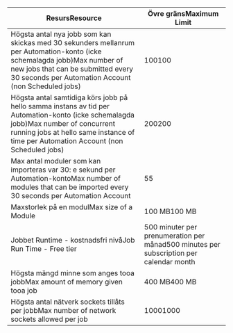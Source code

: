 | <span data-ttu-id="0eeed-101">Resurs</span><span class="sxs-lookup"><span data-stu-id="0eeed-101">Resource</span></span> | <span data-ttu-id="0eeed-102">Övre gräns</span><span class="sxs-lookup"><span data-stu-id="0eeed-102">Maximum Limit</span></span> |
| --- | --- |
| <span data-ttu-id="0eeed-103">Högsta antal nya jobb som kan skickas med 30 sekunders mellanrum per Automation-konto (icke schemalagda jobb)</span><span class="sxs-lookup"><span data-stu-id="0eeed-103">Max number of new jobs that can be submitted every 30 seconds per Automation Account (non Scheduled jobs)</span></span> |<span data-ttu-id="0eeed-104">100</span><span class="sxs-lookup"><span data-stu-id="0eeed-104">100</span></span> |
| <span data-ttu-id="0eeed-105">Högsta antal samtidiga körs jobb på hello samma instans av tid per Automation-konto (icke schemalagda jobb)</span><span class="sxs-lookup"><span data-stu-id="0eeed-105">Max number of concurrent running jobs at hello same instance of time per Automation Account (non Scheduled jobs)</span></span> |<span data-ttu-id="0eeed-106">200</span><span class="sxs-lookup"><span data-stu-id="0eeed-106">200</span></span> |
| <span data-ttu-id="0eeed-107">Max antal moduler som kan importeras var 30: e sekund per Automation-konto</span><span class="sxs-lookup"><span data-stu-id="0eeed-107">Max number of modules that can be imported every 30 seconds per Automation Account</span></span> |<span data-ttu-id="0eeed-108">5</span><span class="sxs-lookup"><span data-stu-id="0eeed-108">5</span></span> |
| <span data-ttu-id="0eeed-109">Maxstorlek på en modul</span><span class="sxs-lookup"><span data-stu-id="0eeed-109">Max size of a Module</span></span> |<span data-ttu-id="0eeed-110">100 MB</span><span class="sxs-lookup"><span data-stu-id="0eeed-110">100 MB</span></span> |
| <span data-ttu-id="0eeed-111">Jobbet Runtime - kostnadsfri nivå</span><span class="sxs-lookup"><span data-stu-id="0eeed-111">Job Run Time - Free tier</span></span> |<span data-ttu-id="0eeed-112">500 minuter per prenumeration per månad</span><span class="sxs-lookup"><span data-stu-id="0eeed-112">500 minutes per subscription per calendar month</span></span> |
| <span data-ttu-id="0eeed-113">Högsta mängd minne som anges tooa jobb</span><span class="sxs-lookup"><span data-stu-id="0eeed-113">Max amount of memory given tooa job</span></span> |<span data-ttu-id="0eeed-114">400 MB</span><span class="sxs-lookup"><span data-stu-id="0eeed-114">400 MB</span></span> |
| <span data-ttu-id="0eeed-115">Högsta antal nätverk sockets tillåts per jobb</span><span class="sxs-lookup"><span data-stu-id="0eeed-115">Max number of network sockets allowed per job</span></span> |<span data-ttu-id="0eeed-116">1000</span><span class="sxs-lookup"><span data-stu-id="0eeed-116">1000</span></span> |

